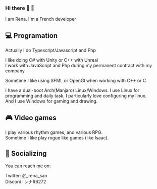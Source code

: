 ### Hi there 👋 :rocket:

I am Rena. I'm a French developer

## :computer: Programation
Actually I do Typescript/Javascript and Php

I like doing C# with Unity or C++ with Unreal <br />
I work with JavaScript and Php during my permanent contract with my company

Sometime I like using SFML or OpenGl when working with C++ or C <br />

I have a dual-boot Arch(Manjaro) Linux/Windows. I use Linux for programming and daily task, I particularly love configuring my linux. <br />
And I use Windows for gaming and drawing.

## :video_game: Video games
I play various rhythm games, and various RPG. <br />
Sometime I like play rogue like games (like Isaac).

## :city_sunset: Socializing
You can reach me on:

Twitter: @_rena_san <br />
Discord: レナ#6272

<!--
**Ragiri/Ragiri** is a ✨ _special_ ✨ repository because its `README.md` (this file) appears on your GitHub profile.

Here are some ideas to get you started:

- 🔭 I’m currently working on ...
- 🌱 I’m currently learning ...
- 👯 I’m looking to collaborate on ...
- 🤔 I’m looking for help with ...
- 💬 Ask me about ...
- 📫 How to reach me: ...
- 😄 Pronouns: ...
- ⚡ Fun fact: ...
-->
